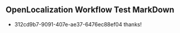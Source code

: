 ## OpenLocalization Workflow Test MarkDown
* 312cd9b7-9091-407e-ae37-6476ec88ef04 
thanks!<!--HONumber=Mar16_HO2-->
